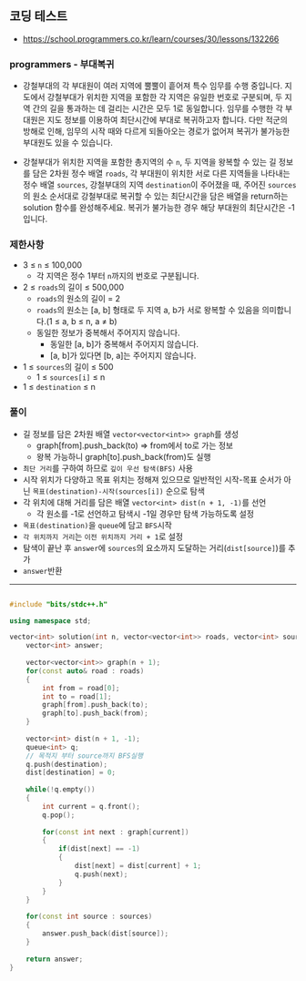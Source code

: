 ## 코딩 테스트
- https://school.programmers.co.kr/learn/courses/30/lessons/132266

### programmers - 부대복귀

- 강철부대의 각 부대원이 여러 지역에 뿔뿔이 흩어져 특수 임무를 수행 중입니다. 지도에서 강철부대가 위치한 지역을 포함한 각 지역은 유일한 번호로 구분되며, 두 지역 간의 길을 통과하는 데 걸리는 시간은 모두 1로 동일합니다. 임무를 수행한 각 부대원은 지도 정보를 이용하여 최단시간에 부대로 복귀하고자 합니다. 다만 적군의 방해로 인해, 임무의 시작 때와 다르게 되돌아오는 경로가 없어져 복귀가 불가능한 부대원도 있을 수 있습니다.

- 강철부대가 위치한 지역을 포함한 총지역의 수 `n`, 두 지역을 왕복할 수 있는 길 정보를 담은 2차원 정수 배열 `roads`, 각 부대원이 위치한 서로 다른 지역들을 나타내는 정수 배열 `sources`, 강철부대의 지역 `destination`이 주어졌을 때, 주어진 `sources`의 원소 순서대로 강철부대로 복귀할 수 있는 최단시간을 담은 배열을 return하는 solution 함수를 완성해주세요. 복귀가 불가능한 경우 해당 부대원의 최단시간은 -1입니다.

### 제한사항
- 3 ≤ `n` ≤ 100,000
  - 각 지역은 정수 1부터 `n`까지의 번호로 구분됩니다.
- 2 ≤ `roads`의 길이 ≤ 500,000
  - `roads`의 원소의 길이 = 2
  - `roads`의 원소는 [a, b] 형태로 두 지역 a, b가 서로 왕복할 수 있음을 의미합니다.(1 ≤ a, b ≤ n, a ≠ b)
  - 동일한 정보가 중복해서 주어지지 않습니다.
    - 동일한 [a, b]가 중복해서 주어지지 않습니다.
    - [a, b]가 있다면 [b, a]는 주어지지 않습니다.
- 1 ≤ `sources`의 길이 ≤ 500
  - 1 ≤ `sources[i]` ≤ n
- 1 ≤ `destination` ≤ n

### 풀이
- 길 정보를 담은 2차원 배열 `vector<vector<int>> graph`를 생성
  - graph[from].push_back(to) => from에서 to로 가는 정보
  - 왕복 가능하니 graph[to].push_back(from)도 실행
- `최단 거리`를 구하여 하므로 `깊이 우선 탐색(BFS)` 사용
- 시작 위치가 다양하고 목표 위치는 정해져 있으므로 일반적인 시작-목표 순서가 아닌 `목표(destination)-시작(sources[i])` 순으로 탐색
- 각 위치에 대해 거리를 담은 배열 `vector<int> dist(n + 1, -1)`를 선언
  - 각 원소를 -1로 선언하고 탐색시 -1일 경우만 탐색 가능하도록 설정
- `목표(destination)`을 `queue`에 담고 `BFS`시작
- `각 위치까지 거리`는 `이전 위치까지 거리 + 1`로 설정
- 탐색이 끝난 후 `answer`에 `sources`의 요소까지 도달하는 거리(`dist[source]`)를 추가
- `answer`반환


---

```c++

#include "bits/stdc++.h"

using namespace std;

vector<int> solution(int n, vector<vector<int>> roads, vector<int> sources, int destination) {
    vector<int> answer;
    
    vector<vector<int>> graph(n + 1);
    for(const auto& road : roads)
    {
        int from = road[0];
        int to = road[1];
        graph[from].push_back(to);
        graph[to].push_back(from);
    }
    
    vector<int> dist(n + 1, -1);
    queue<int> q;
    // 목적지 부터 source까지 BFS실행
    q.push(destination);
    dist[destination] = 0;
    
    while(!q.empty())
    {
        int current = q.front();
        q.pop();
        
        for(const int next : graph[current])
        {
            if(dist[next] == -1)
            {
                dist[next] = dist[current] + 1;
                q.push(next);
            }
        }
    }
    
    for(const int source : sources)
    {
        answer.push_back(dist[source]);
    }
    
    return answer;
}

```
